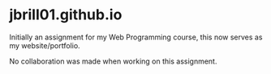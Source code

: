 jbrill01.github.io
==================
Initially an assignment for my Web Programming course, this now serves as my website/portfolio.

No collaboration was made when working on this assignment.
